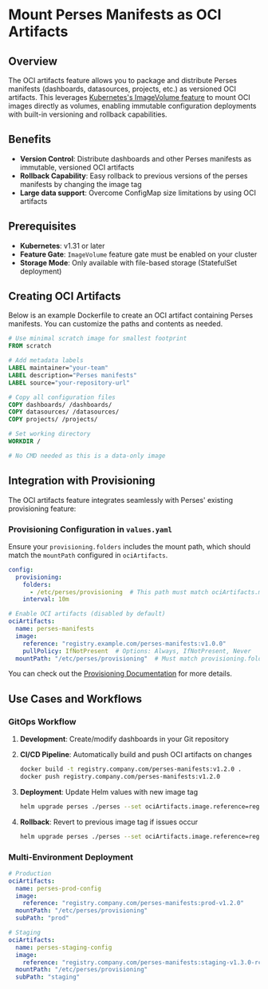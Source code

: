 # Mount Perses Manifests as OCI Artifacts

## Overview

The OCI artifacts feature allows you to package and distribute Perses manifests (dashboards, datasources, projects, etc.) as versioned OCI artifacts. This leverages [Kubernetes's ImageVolume feature](https://kubernetes.io/docs/tasks/configure-pod-container/image-volumes/) to mount OCI images directly as volumes, enabling immutable configuration deployments with built-in versioning and rollback capabilities.

## Benefits

- **Version Control**: Distribute dashboards and other Perses manifests as immutable, versioned OCI artifacts
- **Rollback Capability**: Easy rollback to previous versions of the perses manifests by changing the image tag
- **Large data support**: Overcome ConfigMap size limitations by using OCI artifacts

## Prerequisites

- **Kubernetes**: v1.31 or later
- **Feature Gate**: `ImageVolume` feature gate must be enabled on your cluster
- **Storage Mode**: Only available with file-based storage (StatefulSet deployment)

## Creating OCI Artifacts

Below is an example Dockerfile to create an OCI artifact containing Perses manifests. You can customize the paths and contents as needed.

```dockerfile
# Use minimal scratch image for smallest footprint
FROM scratch

# Add metadata labels
LABEL maintainer="your-team"
LABEL description="Perses manifests"
LABEL source="your-repository-url"

# Copy all configuration files
COPY dashboards/ /dashboards/
COPY datasources/ /datasources/
COPY projects/ /projects/

# Set working directory
WORKDIR /

# No CMD needed as this is a data-only image
```

## Integration with Provisioning

The OCI artifacts feature integrates seamlessly with Perses' existing provisioning feature:

### Provisioning Configuration in `values.yaml`

Ensure your `provisioning.folders` includes the mount path, which should match the `mountPath` configured in `ociArtifacts`.

```yaml
config:
  provisioning:
    folders:
      - /etc/perses/provisioning  # This path must match ociArtifacts.mountPath
    interval: 10m

# Enable OCI artifacts (disabled by default)
ociArtifacts:
  name: perses-manifests
  image:
    reference: "registry.example.com/perses-manifests:v1.0.0"
    pullPolicy: IfNotPresent  # Options: Always, IfNotPresent, Never
  mountPath: "/etc/perses/provisioning"  # Must match provisioning.folders path
```

You can check out the [Provisioning Documentation](https://perses.dev/perses/docs/configuration/provisioning/) for more details.

## Use Cases and Workflows

### GitOps Workflow

1. **Development**: Create/modify dashboards in your Git repository
2. **CI/CD Pipeline**: Automatically build and push OCI artifacts on changes

   ```bash
   docker build -t registry.company.com/perses-manifests:v1.2.0 .
   docker push registry.company.com/perses-manifests:v1.2.0
   ```
3. **Deployment**: Update Helm values with new image tag

   ```bash
   helm upgrade perses ./perses --set ociArtifacts.image.reference=registry.company.com/perses-manifests:v1.2.0
   ```
4. **Rollback**: Revert to previous image tag if issues occur

   ```bash
   helm upgrade perses ./perses --set ociArtifacts.image.reference=registry.company.com/perses-manifests:v1.1.0
   ```

### Multi-Environment Deployment

```yaml
# Production
ociArtifacts:
  name: perses-prod-config
  image:
    reference: "registry.company.com/perses-manifests:prod-v1.2.0"
  mountPath: "/etc/perses/provisioning"
  subPath: "prod"

# Staging
ociArtifacts:
  name: perses-staging-config
  image:
    reference: "registry.company.com/perses-manifests:staging-v1.3.0-rc1"
  mountPath: "/etc/perses/provisioning"
  subPath: "staging"
```
